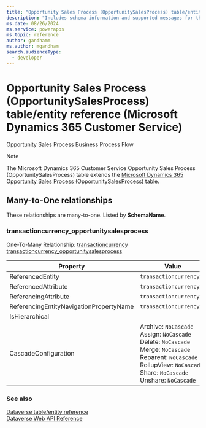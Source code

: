 ```yaml
---
title: "Opportunity Sales Process (OpportunitySalesProcess) table/entity reference (Microsoft Dynamics 365 Customer Service)"
description: "Includes schema information and supported messages for the Opportunity Sales Process (OpportunitySalesProcess) table/entity with Microsoft Dynamics 365 Customer Service."
ms.date: 08/26/2024
ms.service: powerapps
ms.topic: reference
author: gandhamm
ms.author: mgandham
search.audienceType: 
  - developer
---
```


# Opportunity Sales Process (OpportunitySalesProcess) table/entity reference (Microsoft Dynamics 365 Customer Service)

Opportunity Sales Process Business Process Flow

> [!NOTE]
> The Microsoft Dynamics 365 Customer Service Opportunity Sales Process (OpportunitySalesProcess) table extends the [Microsoft Dynamics 365 Opportunity Sales Process (OpportunitySalesProcess) table](/dynamics365/developer/entities/opportunitysalesprocess).




## Many-to-One relationships

These relationships are many-to-one. Listed by **SchemaName**.

### <a name="BKMK_transactioncurrency_opportunitysalesprocess"></a> transactioncurrency_opportunitysalesprocess

One-To-Many Relationship: [transactioncurrency transactioncurrency_opportunitysalesprocess](transactioncurrency.md#BKMK_transactioncurrency_opportunitysalesprocess)

|Property|Value|
|---|---|
|ReferencedEntity|`transactioncurrency`|
|ReferencedAttribute|`transactioncurrencyid`|
|ReferencingAttribute|`transactioncurrencyid`|
|ReferencingEntityNavigationPropertyName|`transactioncurrencyid`|
|IsHierarchical||
|CascadeConfiguration|Archive: `NoCascade`<br />Assign: `NoCascade`<br />Delete: `NoCascade`<br />Merge: `NoCascade`<br />Reparent: `NoCascade`<br />RollupView: `NoCascade`<br />Share: `NoCascade`<br />Unshare: `NoCascade`|



### See also

[Dataverse table/entity reference](../about-entity-reference.md)  
[Dataverse Web API Reference](/power-apps/developer/data-platform/webapi/reference/about)   

